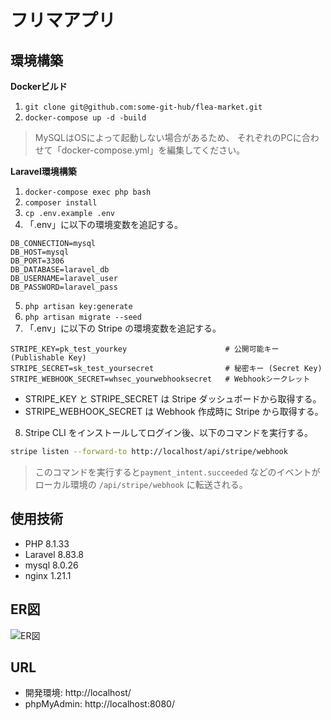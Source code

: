 # フリマアプリ

## 環境構築

**Dockerビルド**

1. `git clone git@github.com:some-git-hub/flea-market.git`
2. `docker-compose up -d -build`

>MySQLはOSによって起動しない場合があるため、
>それぞれのPCに合わせて「docker-compose.yml」を編集してください。

**Laravel環境構築**

1. `docker-compose exec php bash`
2. `composer install`
3. `cp .env.example .env`
4. 「.env」に以下の環境変数を追記する。

```text
DB_CONNECTION=mysql
DB_HOST=mysql
DB_PORT=3306
DB_DATABASE=laravel_db
DB_USERNAME=laravel_user
DB_PASSWORD=laravel_pass
```

5. `php artisan key:generate`
6. `php artisan migrate --seed`
7. 「.env」に以下の Stripe の環境変数を追記する。

```text
STRIPE_KEY=pk_test_yourkey                      # 公開可能キー (Publishable Key)
STRIPE_SECRET=sk_test_yoursecret                # 秘密キー (Secret Key)
STRIPE_WEBHOOK_SECRET=whsec_yourwebhooksecret   # Webhookシークレット
```

- STRIPE_KEY と STRIPE_SECRET は Stripe ダッシュボードから取得する。
- STRIPE_WEBHOOK_SECRET は Webhook 作成時に Stripe から取得する。

8. Stripe CLI をインストールしてログイン後、以下のコマンドを実行する。

```bash
stripe listen --forward-to http://localhost/api/stripe/webhook
```

>このコマンドを実行すると`payment_intent.succeeded` などのイベントが
>ローカル環境の `/api/stripe/webhook` に転送される。

## 使用技術

- PHP 8.1.33
- Laravel 8.83.8
- mysql 8.0.26
- nginx 1.21.1


## ER図

![ER図](./docs/er-diagrams.png)

## URL

- 開発環境: http://localhost/
- phpMyAdmin: http://localhost:8080/